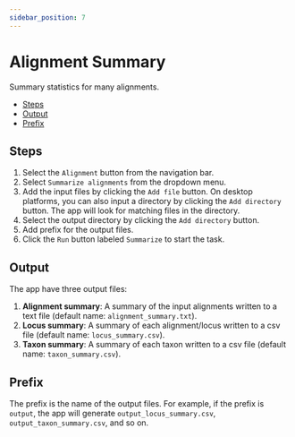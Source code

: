 ```yaml
---
sidebar_position: 7
---
```


# Alignment Summary

Summary statistics for many alignments.

- [Steps](#steps)
- [Output](#output)
- [Prefix](#prefix)

## Steps

1. Select the `Alignment` button from the navigation bar.
2. Select `Summarize alignments` from the dropdown menu.
3. Add the input files by clicking the `Add file` button. On desktop platforms, you can also input a directory by clicking the `Add directory` button. The app will look for matching files in the directory.
4. Select the output directory by clicking the `Add directory` button.
5. Add prefix for the output files.
6. Click the `Run` button labeled `Summarize` to start the task.

## Output

The app have three output files:

1. **Alignment summary**: A summary of the input alignments written to a text file (default name: `alignment_summary.txt`).
2. **Locus summary**: A summary of each alignment/locus written to a csv file (default name: `locus_summary.csv`).
3. **Taxon summary**: A summary of each taxon written to a csv file (default name: `taxon_summary.csv`).

## Prefix

The prefix is the name of the output files.  For example, if the prefix is `output`, the app will generate `output_locus_summary.csv`, `output_taxon_summary.csv`, and so on.
